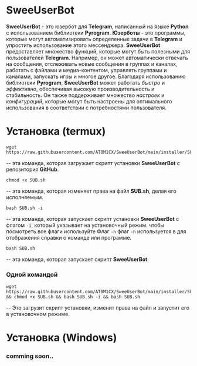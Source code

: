  # SweeUserBot

**SweeUserBot** - это юзербот для **Telegram**, написанный на языке **Python** с использованием библиотеки **Pyrogram**. **Юзерботы** - это программы, которые могут автоматизировать определенные задачи в **Telegram** и упростить использование этого мессенджера.
**SweeUserBot** предоставляет множество функций, которые могут быть полезными для пользователей **Telegram**. Например, он может автоматически отвечать на сообщения, отслеживать новые сообщения в группах и каналах, работать с файлами и медиа-контентом, управлять группами и каналами, запускать игры и многое другое.
Благодаря использованию библиотеки **Pyrogram**, **SweeUserBot** может работать *быстро* и *эффективно*, обеспечивая высокую производительность и стабильность. Он также поддерживает множество *настроек* и *конфигураций*, которые могут быть настроены для оптимального использования в соответствии с потребностями пользователя.
# Установка (termux)	
    wget https://raw.githubusercontent.com/AT0M1CX/SweeUserBot/main/installer/SUB.sh
-- эта команда, которая загружает скрипт установки **SweeUserBot** с репозитория **GitHub**.	

    chmod +x SUB.sh
-- эта команда, которая изменяет права на файл **SUB.sh**, делая его исполняемым.

    bash SUB.sh -i
-- эта команда, которая запускает скрипт установки **SweeUserBot** с флагом `-i`, который указывает на установочный режим. чтобы посмотреть все флаги используйте Флаг `-h` флаг `-h` используется в для отображения справки о команде или программе. 	

    bash SUB.sh 
-- этa команда, которая запускает скрипт **SweeUserBot**.

###  Одной командой
    wget https://raw.githubusercontent.com/AT0M1CX/SweeUserBot/main/installer/SUB.sh && chmod +x SUB.sh && bash SUB.sh -i && bash SUB.sh
-- Это загрузит скрипт установки, изменит права на файл и запустит его в установочном режиме.
# Установка (Windows)
### comming soon..
